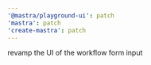 ```yaml
---
'@mastra/playground-ui': patch
'mastra': patch
'create-mastra': patch
---
```


revamp the UI of the workflow form input

